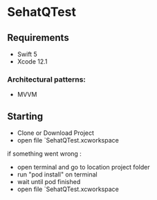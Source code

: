 # SehatQTest

## Requirements

- Swift 5
- Xcode 12.1

### Architectural patterns:

- MVVM

Starting
---------
- Clone or Download Project
- open file `SehatQTest.xcworkspace

if something went wrong : 
- open terminal and go to location project folder
- run "pod install" on terminal 
- wait until pod finished
- open file `SehatQTest.xcworkspace
